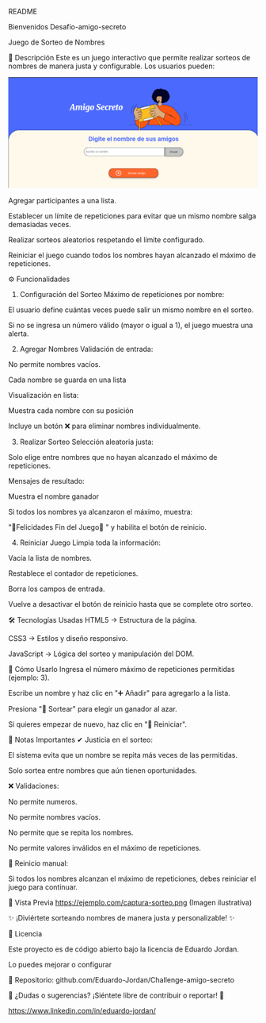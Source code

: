 README

Bienvenidos Desafío-amigo-secreto

Juego de Sorteo de Nombres 

🎯 Descripción
Este es un juego interactivo que permite realizar sorteos de nombres de manera justa y configurable. Los usuarios pueden:

![Vista previa del sorteo](https://raw.githubusercontent.com/Eduardo-Jordan/Challenge-amigo-secreto/main/assest-readme/readmepng-1.png)

Agregar participantes a una lista.

Establecer un límite de repeticiones para evitar que un mismo nombre salga demasiadas veces.

Realizar sorteos aleatorios respetando el límite configurado.

Reiniciar el juego cuando todos los nombres hayan alcanzado el máximo de repeticiones.

⚙️ Funcionalidades
1. Configuración del Sorteo
Máximo de repeticiones por nombre:

El usuario define cuántas veces puede salir un mismo nombre en el sorteo.

Si no se ingresa un número válido (mayor o igual a 1), el juego muestra una alerta.

2. Agregar Nombres
Validación de entrada:

No permite nombres vacíos.

Cada nombre se guarda en una lista 

Visualización en lista:

Muestra cada nombre con su posición 

Incluye un botón ❌ para eliminar nombres individualmente.

3. Realizar Sorteo
Selección aleatoria justa:

Solo elige entre nombres que no hayan alcanzado el máximo de repeticiones.

Mensajes de resultado:

Muestra el nombre ganador

Si todos los nombres ya alcanzaron el máximo, muestra:

"🎉Felicidades Fin del Juego🎉 "
y habilita el botón de reinicio.

4. Reiniciar Juego
Limpia toda la información:

Vacía la lista de nombres.

Restablece el contador de repeticiones.

Borra los campos de entrada.

Vuelve a desactivar el botón de reinicio hasta que se complete otro sorteo.

🛠️ Tecnologías Usadas
HTML5 → Estructura de la página.

CSS3 → Estilos y diseño responsivo.

JavaScript → Lógica del sorteo y manipulación del DOM.

🚀 Cómo Usarlo
Ingresa el número máximo de repeticiones permitidas (ejemplo: 3).

Escribe un nombre y haz clic en "➕ Añadir" para agregarlo a la lista.

Presiona "🎲 Sortear" para elegir un ganador al azar.

Si quieres empezar de nuevo, haz clic en "🔄 Reiniciar".

📌 Notas Importantes
✔ Justicia en el sorteo:

El sistema evita que un nombre se repita más veces de las permitidas.

Solo sortea entre nombres que aún tienen oportunidades.

❌ Validaciones:

No permite numeros.

No permite nombres vacíos.

No permite que se repita los nombres.

No permite valores inválidos en el máximo de repeticiones.

🔄 Reinicio manual:

Si todos los nombres alcanzan el máximo de repeticiones, debes reiniciar el juego para continuar.

🎨 Vista Previa
https://ejemplo.com/captura-sorteo.png (Imagen ilustrativa)

✨ ¡Diviértete sorteando nombres de manera justa y personalizable! ✨

📜 Licencia

Este proyecto es de código abierto bajo la licencia de Eduardo Jordan.

Lo puedes mejorar o configurar

🔗 Repositorio: github.com/Eduardo-Jordan/Challenge-amigo-secreto

📢 ¿Dudas o sugerencias? ¡Siéntete libre de contribuir o reportar! 🚀

https://www.linkedin.com/in/eduardo-jordan/
